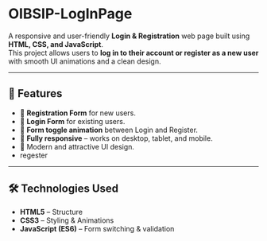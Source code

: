 # OIBSIP-LogInPage


A responsive and user-friendly **Login & Registration** web page built using **HTML, CSS, and JavaScript**.  
This project allows users to **log in to their account or register as a new user** with smooth UI animations and a clean design.

---

## 🚀 Features

- 📝 **Registration Form** for new users.
- 🔑 **Login Form** for existing users.
- 🔄 **Form toggle animation** between Login and Register.
- 📱 **Fully responsive** – works on desktop, tablet, and mobile.
- 🎨 Modern and attractive UI design.
- regester

---



## 🛠️ Technologies Used
- **HTML5** – Structure
- **CSS3** – Styling & Animations
- **JavaScript (ES6)** – Form switching & validation
